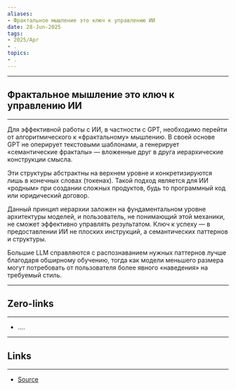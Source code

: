 ```yaml
---
aliases: 
- Фрактальное мышление это ключ к управлению ИИ 
date: 28-Jun-2025
tags:
- 2025/Apr
- .
topics:
- .
---
```

-----
##  Фрактальное мышление это ключ к управлению ИИ 
-----
Для эффективной работы с ИИ, в частности с GPT, необходимо перейти от алгоритмического к «фрактальному» мышлению. В своей основе GPT не оперирует текстовыми шаблонами, а генерирует «семантические фракталы» — вложенные друг в друга иерархические конструкции смысла.

Эти структуры абстрактны на верхнем уровне и конкретизируются лишь в конечных словах (токенах). Такой подход является для ИИ «родным» при создании сложных продуктов, будь то программный код или юридический договор.

Данный принцип иерархии заложен на фундаментальном уровне архитектуры моделей, и пользователь, не понимающий этой механики, не сможет эффективно управлять результатом. Ключ к успеху — в предоставлении ИИ не плоских инструкций, а семантических паттернов и структуры. 

Большие LLM справляются с распознаванием нужных паттернов лучше благодаря обширному обучению, тогда как модели меньшего размера могут потребовать от пользователя более явного «наведения» на требуемый стиль.

---
## Zero-links
---
- ....

---
## Links
---
- [Source](https://t.me/turboproject/1608)